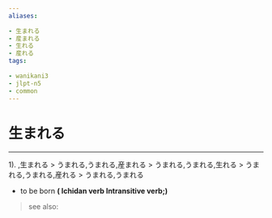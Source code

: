 ```yaml
---
aliases:
    
- 生まれる
- 産まれる
- 生れる
- 産れる
tags:
    
- wanikani3
- jlpt-n5
- common
---
```


# 生まれる
---
1).
,生まれる > うまれる,うまれる,産まれる > うまれる,うまれる,生れる > うまれる,うまれる,産れる > うまれる,うまれる

- to be born
**( Ichidan verb Intransitive verb;)**
> see also: 
            